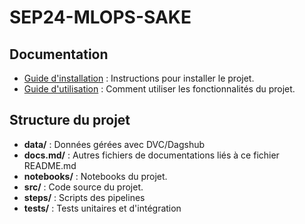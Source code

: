 # SEP24-MLOPS-SAKE

## Documentation

- [Guide d'installation](docs.md/installation.md) : Instructions pour installer le projet.
- [Guide d'utilisation](docs.md/utilisation.md) : Comment utiliser les fonctionnalités du projet.

## Structure du projet

- **data/** : Données gérées avec DVC/Dagshub
- **docs.md/** : Autres fichiers de documentations liés à ce fichier README.md
- **notebooks/** : Notebooks du projet.
- **src/** : Code source du projet.
- **steps/** : Scripts des pipelines
- **tests/** : Tests unitaires et d'intégration

